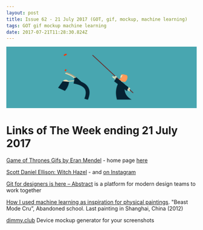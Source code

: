 ```yaml
---
layout: post
title: Issue 62 - 21 July 2017 (GOT, gif, mockup, machine learning)
tags: GOT gif mockup machine learning
date: 2017-07-21T11:28:30.824Z
---
```

![Game of Thrones Gifs](/assets/uploads/issue-62.jpg "Game of Thrones Gifs")

# Links of The Week ending 21 July 2017

<a href="https://dribbble.com/eranmendel" target="_blank">Game of Thrones Gifs by Eran Mendel</a> - home page <a href="http://www.eranmendel.com/">here</a>

<a href="https://clampart.com/2016/05/witch-hazel" target="_blank">Scott Daniel Ellison: Witch Hazel</a> - and <a href="https://www.instagram.com/scottdanielellison/?hl=en">on Instagram</a>

<a href="https://www.goabstract.com/" target="_blank">Git for designers is here – Abstract</a> is a platform for modern design teams to work together

<a href="https://artplusmarketing.com/digital-processes-inspiring-analog-paintings-a358eb7801a0" target="_blank">How I used machine learning as inspiration for physical paintings</a>. "Beast Mode Cru”, Abandoned school. Last painting in Shanghai, China (2012)

<a href="https://dimmy.club/" target="_blank">dimmy.club</a> Device mockup generator for your screenshots